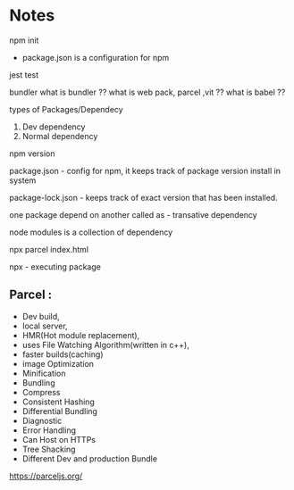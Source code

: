 # Notes

npm init

- package.json is a configuration for npm

jest test

bundler
what is bundler ??
what is web pack, parcel ,vit ??
what is babel ??

types of Packages/Dependecy

1. Dev dependency
2. Normal dependency

npm version

package.json - config for npm, it keeps track of package version install in system

package-lock.json - keeps track of exact version that has been installed.

one package depend on another called as - transative dependency

node modules is a collection of dependency

npx parcel index.html

npx - executing package

## Parcel :

- Dev build,
- local server,
- HMR(Hot module replacement),
- uses File Watching Algorithm(written in c++),
- faster builds(caching)
- image Optimization
- Minification
- Bundling
- Compress
- Consistent Hashing
- Differential Bundling
- Diagnostic
- Error Handling
- Can Host on HTTPs
- Tree Shacking
- Different Dev and production Bundle

https://parceljs.org/
